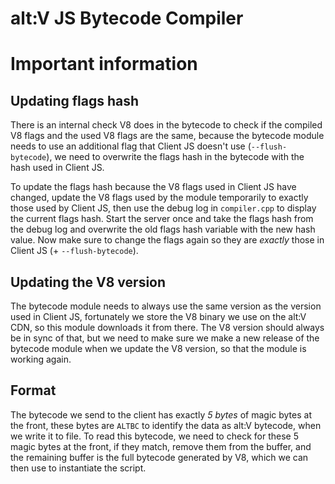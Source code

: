 # alt:V JS Bytecode Compiler

# Important information
## Updating flags hash

There is an internal check V8 does in the bytecode to check if the compiled V8 flags and the used V8 flags are the same,
because the bytecode module needs to use an additional flag that Client JS doesn't use (`--flush-bytecode`), we need to overwrite
the flags hash in the bytecode with the hash used in Client JS.

To update the flags hash because the V8 flags used in Client JS have changed, update the V8 flags used by the module temporarily to
exactly those used by Client JS, then use the debug log in `compiler.cpp` to display the current flags hash.
Start the server once and take the flags hash from the debug log and overwrite the old flags hash variable with the new hash value.
Now make sure to change the flags again so they are *exactly* those in Client JS (+ `--flush-bytecode`).

## Updating the V8 version

The bytecode module needs to always use the same version as the version used in Client JS, fortunately we store the V8 binary
we use on the alt:V CDN, so this module downloads it from there. The V8 version should always be in sync of that, but we need
to make sure we make a new release of the bytecode module when we update the V8 version, so that the module is working again.

## Format

The bytecode we send to the client has exactly *5 bytes* of magic bytes at the front, these bytes are `ALTBC` to identify the data
as alt:V bytecode, when we write it to file.
To read this bytecode, we need to check for these 5 magic bytes at the front, if they match, remove them from the buffer, and the remaining buffer
is the full bytecode generated by V8, which we can then use to instantiate the script.
 